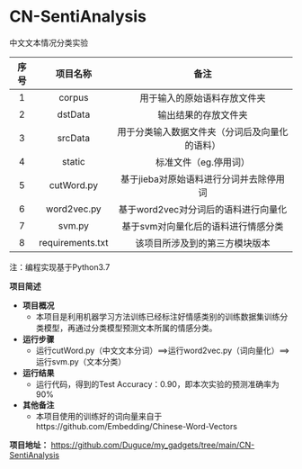 # CN-SentiAnalysis
中文文本情况分类实验

| 序号 |     项目名称     |                      备注                      |
| :--: | :--------------: | :--------------------------------------------: |
|  1   |      corpus      |          用于输入的原始语料存放文件夹          |
|  2   |     dstData      |              输出结果的存放文件夹              |
|  3   |     srcData      | 用于分类输入数据文件夹（分词后及向量化的语料） |
|  4   |      static      |             标准文件（eg.停用词）              |
|  5   |    cutWord.py    |    基于jieba对原始语料进行分词并去除停用词     |
|  6   |   word2vec.py    |      基于word2vec对分词后的语料进行向量化      |
|  7   |      svm.py      |      基于svm对向量化后的语料进行情感分类       |
|  8   | requirements.txt |         该项目所涉及到的第三方模块版本         |

注：编程实现基于Python3.7

**项目简述**

- **项目概况**
  - 本项目是利用机器学习方法训练已经标注好情感类别的训练数据集训练分类模型，再通过分类模型预测文本所属的情感分类。
- **运行步骤**
  - 运行cutWord.py（中文文本分词）==>运行word2vec.py（词向量化）==>运行svm.py（文本分类）
- **运行结果**
  - 运行代码，得到的Test Accuracy：0.90，即本次实验的预测准确率为90%
- **其他备注**
  - 本项目使用的训练好的词向量来自于https://github.com/Embedding/Chinese-Word-Vectors



**项目地址：** https://github.com/Duguce/my_gadgets/tree/main/CN-SentiAnalysis
